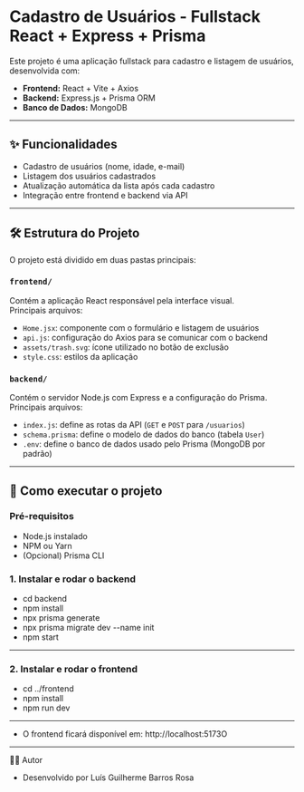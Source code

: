 #  Cadastro de Usuários - Fullstack React + Express + Prisma

Este projeto é uma aplicação fullstack para cadastro e listagem de usuários, desenvolvida com:

- **Frontend:** React + Vite + Axios  
- **Backend:** Express.js + Prisma ORM  
- **Banco de Dados:** MongoDB

---

## ✨ Funcionalidades

- Cadastro de usuários (nome, idade, e-mail)
- Listagem dos usuários cadastrados
- Atualização automática da lista após cada cadastro
- Integração entre frontend e backend via API

---

## 🛠 Estrutura do Projeto

O projeto está dividido em duas pastas principais:

### `frontend/`
Contém a aplicação React responsável pela interface visual.  
Principais arquivos:

- `Home.jsx`: componente com o formulário e listagem de usuários
- `api.js`: configuração do Axios para se comunicar com o backend
- `assets/trash.svg`: ícone utilizado no botão de exclusão
- `style.css`: estilos da aplicação

### `backend/`
Contém o servidor Node.js com Express e a configuração do Prisma.  
Principais arquivos:

- `index.js`: define as rotas da API (`GET` e `POST` para `/usuarios`)
- `schema.prisma`: define o modelo de dados do banco (tabela `User`)
- `.env`: define o banco de dados usado pelo Prisma (MongoDB por padrão)

---

## 🚀 Como executar o projeto

### Pré-requisitos

- Node.js instalado
- NPM ou Yarn
- (Opcional) Prisma CLI

### 1. Instalar e rodar o backend

- cd backend
- npm install
- npx prisma generate
- npx prisma migrate dev --name init
- npm start 

---

### 2. Instalar e rodar o frontend

- cd ../frontend
- npm install
- npm run dev

---

- O frontend ficará disponível em: http://localhost:5173O

---

👨‍💻 Autor
- Desenvolvido por Luís Guilherme Barros Rosa
